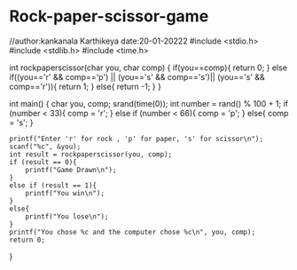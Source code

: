 # Rock-paper-scissor-game
//author:kankanala Karthikeya
date:20-01-20222
#include <stdio.h>
#include <stdlib.h>
#include <time.h>

int rockpaperscissor(char you, char comp)
{
    if(you==comp){
        return 0;
    }
    else if((you=='r' && comp=='p') || (you=='s' && comp=='s')|| (you=='s' && comp=='r')){
        return 1;
    }
    else{
        return -1;
    }
}

int main()
{
    char you, comp;
    srand(time(0));
    int number = rand() % 100 + 1;
    if (number < 33){
        comp = 'r';
    }
    else if (number < 66){
        comp = 'p';
    }
    else{
        comp = 's';
    }

    printf("Enter 'r' for rock , 'p' for paper, 's' for scissor\n");
    scanf("%c", &you);
    int result = rockpaperscissor(you, comp);
    if (result == 0){
        printf("Game Drawn\n");
    }
    else if (result == 1){
        printf("You win\n");
    }
    else{
        printf("You lose\n");
    }
    printf("You chose %c and the computer chose %c\n", you, comp);
    return 0;
}
